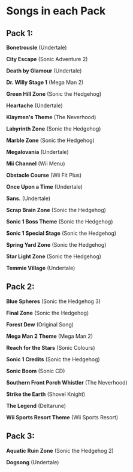 # Songs in each Pack

## Pack 1:

**Bonetrousle** (Undertale)

**City Escape** (Sonic Adventure 2)

**Death by Glamour** (Undertale)

**Dr. Willy Stage 1** (Mega Man 2)

**Green Hill Zone** (Sonic the Hedgehog)

**Heartache** (Undertale)

**Klaymen's Theme** (The Neverhood)

**Labyrinth Zone** (Sonic the Hedgehog)

**Marble Zone** (Sonic the Hedgehog)

**Megalovania** (Undertale)

**Mii Channel** (Wii Menu)

**Obstacle Course** (Wii Fit Plus)

**Once Upon a Time** (Undertale)

**Sans.** (Undertale)

**Scrap Brain Zone** (Sonic the Hedgehog)

**Sonic 1 Boss Theme** (Sonic the Hedgehog)

**Sonic 1 Special Stage** (Sonic the Hedgehog)

**Spring Yard Zone** (Sonic the Hedgehog)

**Star Light Zone** (Sonic the Hedgehog)

**Temmie Village** (Undertale)

## Pack 2:

**Blue Spheres** (Sonic the Hedgehog 3)

**Final Zone** (Sonic the Hedgehog)

**Forest Dew** (Original Song)

**Mega Man 2 Theme** (Mega Man 2)

**Reach for the Stars** (Sonic Colours)

**Sonic 1 Credits** (Sonic the Hedgehog)

**Sonic Boom** (Sonic CD)

**Southern Front Porch Whistler** (The Neverhood)

**Strike the Earth** (Shovel Knight)

**The Legend** (Deltarune)

**Wii Sports Resort Theme** (Wii Sports Resort)

## Pack 3:

**Aquatic Ruin Zone** (Sonic the Hedgehog 2)

**Dogsong** (Undertale)
